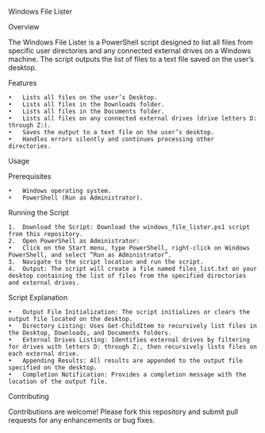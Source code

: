 Windows File Lister

Overview

The Windows File Lister is a PowerShell script designed to list all files from specific user directories and any connected external drives on a Windows machine. The script outputs the list of files to a text file saved on the user’s desktop.

Features

	•	Lists all files on the user’s Desktop.
	•	Lists all files in the Downloads folder.
	•	Lists all files in the Documents folder.
	•	Lists all files on any connected external drives (drive letters D: through Z:).
	•	Saves the output to a text file on the user’s desktop.
	•	Handles errors silently and continues processing other directories.

Usage

Prerequisites

	•	Windows operating system.
	•	PowerShell (Run as Administrator).

Running the Script

	1.	Download the Script: Download the windows_file_lister.ps1 script from this repository.
	2.	Open PowerShell as Administrator:
	•	Click on the Start menu, type PowerShell, right-click on Windows PowerShell, and select “Run as Administrator”.
	3.	Navigate to the script location and run the script.
 	4.	Output: The script will create a file named files_list.txt on your desktop containing the list of files from the specified directories and external drives.

  Script Explanation

	•	Output File Initialization: The script initializes or clears the output file located on the desktop.
	•	Directory Listing: Uses Get-ChildItem to recursively list files in the Desktop, Downloads, and Documents folders.
	•	External Drives Listing: Identifies external drives by filtering for drives with letters D: through Z:, then recursively lists files on each external drive.
	•	Appending Results: All results are appended to the output file specified on the desktop.
	•	Completion Notification: Provides a completion message with the location of the output file.

 Contributing

Contributions are welcome! Please fork this repository and submit pull requests for any enhancements or bug fixes.
